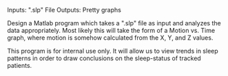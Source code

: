 Inputs: ".slp" File
Outputs: Pretty graphs

Design a Matlab program which takes a ".slp" file as input and analyzes the data appropriately. Most likely this will take the form of a Motion vs. Time graph, where motion is somehow calculated from the X, Y, and Z values.

This program is for internal use only. It will allow us to view trends in sleep patterns in order to draw conclusions on the sleep-status of tracked patients.

